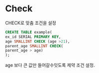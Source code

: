 # Check

CHECK로 맞춤 조건을 설정

```sql
CREATE TABLE example(
ex_id SERIAL PRIMARY KEY,
age SMALLINT CHECK (age >21),
parent_age SMALLINT CHECK(
parent_age > age)
);
```

age 보다 큰 값만 들어갈수잇도록 제약 조건 설정.